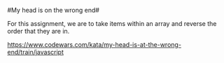 #My head is on the wrong end#

For this assignment, we are to take items within an array and reverse the order that they are in.

https://www.codewars.com/kata/my-head-is-at-the-wrong-end/train/javascript